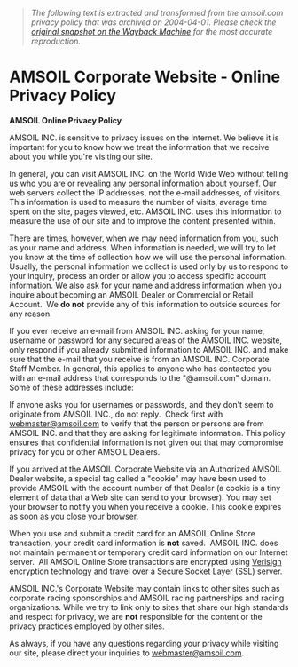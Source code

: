 > *The following text is extracted and transformed from the amsoil.com privacy policy that was archived on 2004-04-01. Please check the [original snapshot on the Wayback Machine](https://web.archive.org/web/20040401100412id_/http%3A//www.amsoil.com/privacy.htm) for the most accurate reproduction.*

# AMSOIL Corporate Website - Online Privacy Policy

**AMSOIL Online Privacy Policy**

AMSOIL INC. is sensitive to privacy issues on the Internet. We believe it is important for you to know how we treat the information that we receive about you while you're visiting our site.

In general, you can visit AMSOIL INC. on the World Wide Web without telling us who you are or revealing any personal information about yourself. Our web servers collect the IP addresses, not the e-mail addresses, of visitors. This information is used to measure the number of visits, average time spent on the site, pages viewed, etc. AMSOIL INC. uses this information to measure the use of our site and to improve the content presented within.

There are times, however, when we may need information from you, such as your name and address. When information is needed, we will try to let you know at the time of collection how we will use the personal information. Usually, the personal information we collect is used only by us to respond to your inquiry, process an order or allow you to access specific account information. We also ask for your name and address information when you inquire about becoming an AMSOIL Dealer or Commercial or Retail Account.  We **do not** provide any of this information to outside sources for any reason.

If you ever receive an e-mail from AMSOIL INC. asking for your name, username or password for any secured areas of the AMSOIL INC. website, only respond if you already submitted information to AMSOIL INC. and make sure that the e-mail that you receive is from an AMSOIL INC. Corporate Staff Member. In general, this applies to anyone who has contacted you with an e-mail address that corresponds to the "@amsoil.com" domain. Some of these addresses include:

If anyone asks you for usernames or passwords, and they don't seem to originate from AMSOIL INC., do not reply.  Check first with [webmaster@amsoil.com](mailto:webmaster@amsoil.com) to verify that the person or persons are from AMSOIL INC. and that they are asking for legitimate information. This policy ensures that confidential information is not given out that may compromise privacy for you or other AMSOIL Dealers.

If you arrived at the AMSOIL Corporate Website via an Authorized AMSOIL Dealer website, a special tag called a "cookie" may have been used to provide AMSOIL with the account number of that Dealer (a cookie is a tiny element of data that a Web site can send to your browser). You may set your browser to notify you when you receive a cookie. This cookie expires as soon as you close your browser.

When you use and submit a credit card for an AMSOIL Online Store transaction, your credit card information is **not** saved.  AMSOIL INC. does not maintain permanent or temporary credit card information on our Internet server.  All AMSOIL Online Store transactions are encrypted using [ Verisign](http://www.verisign.com/) encryption technology and travel over a Secure Socket Layer (SSL) server.

AMSOIL INC.'s Corporate Website may contain links to other sites such as corporate racing sponsorships and AMSOIL racing partnerships and racing organizations. While we try to link only to sites that share our high standards and respect for privacy, we are **not** responsible for the content or the privacy practices employed by other sites.

As always, if you have any questions regarding your privacy while visiting our site, please direct your inquiries to [webmaster@amsoil.com](mailto:webmaster@amsoil.com).
